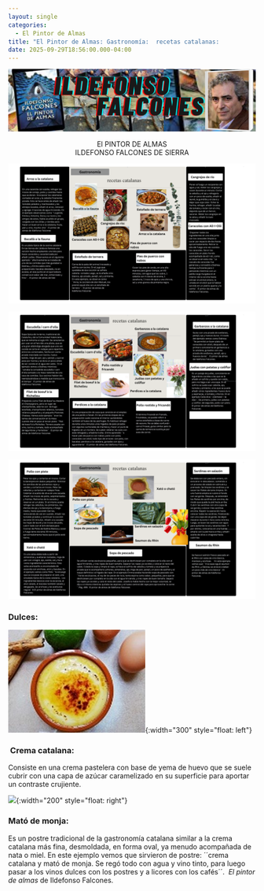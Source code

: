 ```yaml
---
layout: single
categories:
  - El Pintor de Almas
title: "El Pintor de Almas: Gastronomía:  recetas catalanas:           "
date: 2025-09-29T18:56:00.000-04:00
---
```

![](/assets/img/banner-el-pintor-de-almas.png)

<center>El PINTOR DE ALMAS</center> 
<center>ILDEFONSO FALCONES DE SIERRA</center>

![](/assets/img/gastronomia-1.png)

![](/assets/img/gastronomia-2.png)

![](/assets/img/gastronomia-3.png)

### Dulces:







![](/assets/img/crema-catalana.jpg){:width="300" style="float: left"}

###  Crema catalana:  

Consiste en una crema pastelera con base de yema de huevo que se suele cubrir con una capa de azúcar caramelizado en su superficie para aportar un contraste crujiente.​ 

![](/assets/img/mató.jpg){:width="200" style="float: right"}

###  Mató de monja:  

Es un postre tradicional de la gastronomía catalana similar a la crema catalana más fina, desmoldada, en forma oval, ya menudo acompañada de nata o miel. En este ejemplo vemos que sirvieron de postre: ´´crema catalana y mató de monja. Se regó todo con agua y vino tinto, para luego pasar a los vinos dulces con los postres y a licores con los cafés´´.  *El pintor de almas* de Ildefonso Falcones.

